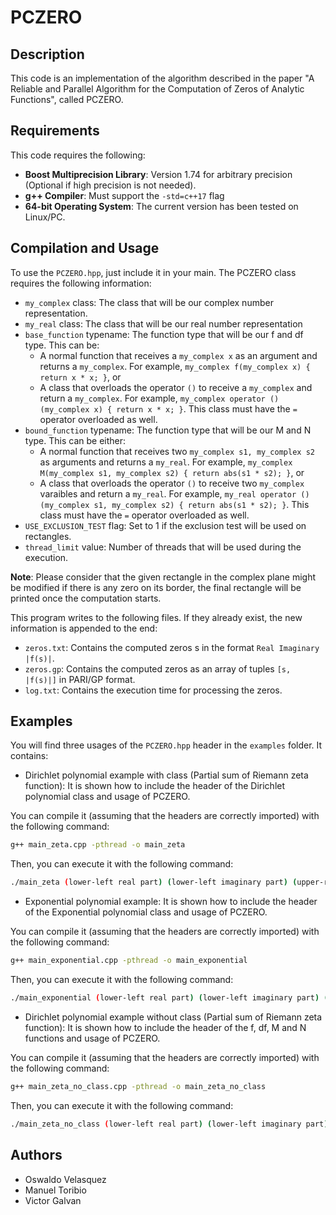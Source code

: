 # PCZERO

## Description

This code is an implementation of the algorithm described in the paper "A Reliable and Parallel Algorithm for the Computation of Zeros of Analytic Functions", called PCZERO.

## Requirements

This code requires the following:

-   **Boost Multiprecision Library**: Version 1.74 for arbitrary precision (Optional if high precision is not needed).
-   **g++ Compiler**: Must support the `-std=c++17` flag
-   **64-bit Operating System**: The current version has been tested on Linux/PC.

## Compilation and Usage

To use the `PCZERO.hpp`, just include it in your main. The PCZERO class requires the following information:

- `my_complex` class: The class that will be our complex number representation.
- `my_real` class: The class that will be our real number representation
- `base_function` typename: The function type that will be our f and df type. This can be:
    - A normal function that receives a `my_complex x` as an argument and returns a `my_complex`. For example, `my_complex f(my_complex x) { return x * x; }`, or
    - A class that overloads the operator `()` to receive a `my_complex` and return a `my_complex`. For example, `my_complex operator () (my_complex x) { return x * x; }`. This class must have the `=` operator overloaded as well.
- `bound_function` typename: The function type that will be our M and N type. This can be either:
    - A normal function that receives two `my_complex s1, my_complex s2` as arguments and returns a `my_real`. For example, `my_complex M(my_complex s1, my_complex s2) { return abs(s1 * s2); }`, or
    - A class that overloads the operator `()` to receive two `my_complex` varaibles and return a `my_real`. For example, `my_real operator () (my_complex s1, my_complex s2) { return abs(s1 * s2); }`. This class must have the `=` operator overloaded as well.
- `USE_EXCLUSION_TEST` flag: Set to 1 if the exclusion test will be used on rectangles.
- `thread_limit` value: Number of threads that will be used during the execution.

**Note**: Please consider that the given rectangle in the complex plane might be modified if there is any zero on its border, the final rectangle will be printed once the computation starts.

This program writes to the following files. If they already exist, the new information is appended to the end:

-   `zeros.txt`: Contains the computed zeros s in the format `Real Imaginary |f(s)|`.
-   `zeros.gp`: Contains the computed zeros as an array of tuples `[s, |f(s)|]` in PARI/GP format.
-   `log.txt`: Contains the execution time for processing the zeros.

## Examples

You will find three usages of the `PCZERO.hpp` header in the `examples` folder. It contains:

- Dirichlet polynomial example with class (Partial sum of Riemann zeta function): It is shown how to include the header of the Dirichlet polynomial class and usage of PCZERO.

You can compile it (assuming that the headers are correctly imported) with the following command:

```bash
g++ main_zeta.cpp -pthread -o main_zeta
```

Then, you can execute it with the following command:

```bash
./main_zeta (lower-left real part) (lower-left imaginary part) (upper-right real part) (upper-right imaginary part)
```

- Exponential polynomial example: It is shown how to include the header of the Exponential polynomial class and usage of PCZERO.

You can compile it (assuming that the headers are correctly imported) with the following command:

```bash
g++ main_exponential.cpp -pthread -o main_exponential
```

Then, you can execute it with the following command:

```bash
./main_exponential (lower-left real part) (lower-left imaginary part) (upper-right real part) (upper-right imaginary part)
```

- Dirichlet polynomial example without class (Partial sum of Riemann zeta function): It is shown how to include the header of the f, df, M and N functions and usage of PCZERO.

You can compile it (assuming that the headers are correctly imported) with the following command:

```bash
g++ main_zeta_no_class.cpp -pthread -o main_zeta_no_class
```

Then, you can execute it with the following command:

```bash
./main_zeta_no_class (lower-left real part) (lower-left imaginary part) (upper-right real part) (upper-right imaginary part) (n)
```

## Authors

-   Oswaldo Velasquez
-   Manuel Toribio
-   Victor Galvan